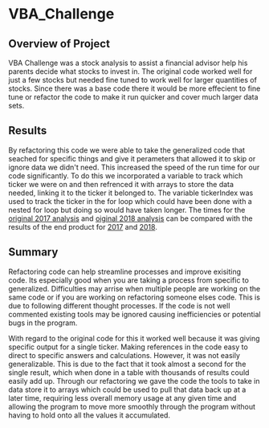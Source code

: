 # VBA_Challenge

## Overview of Project 

VBA Challenge was a stock analysis to assist a financial advisor help his parents decide what stocks to invest in. The original code worked well for just a few stocks but needed fine tuned to work well for larger quantities of stocks. Since there was a base code there it would be more effecient to fine tune or refactor the code to make it run quicker and cover much larger data sets.

## Results

By refactoring this code we were able to take the generalized code that seached for specific things and give it perameters that allowed it to skip or ignore data we didn't need. This increased the speed of the run time for our code significantly. To do this we incorporated a variable to track which ticker we were on and then refrenced it with arrays to store the data needed, linking it to the ticker it belonged to. The variable tickerIndex was used to track the ticker in the for loop which could have been done with a nested for loop but doing so would have taken longer. The times for the [original 2017 analysis](https://github.com/K3Rob/VBA_Challenge/blob/main/2017%20original%20analysis.PNG) and [oiginal 2018 analysis](https://github.com/K3Rob/VBA_Challenge/blob/main/2018%20original%20analysis.PNG) can be compared with the results of the end product for [2017](https://github.com/K3Rob/VBA_Challenge/blob/main/VBA%20Challenge%202017.PNG) and [2018](https://github.com/K3Rob/VBA_Challenge/blob/main/VBA%20Challenge%202018.PNG). 

## Summary

Refactoring code can help streamline processes and improve exisiting code. Its especially good when you are taking a process from specific to generalized. Difficulties may arrise when multiple people are working on the same code or if you are working on refactoring someone elses code. This is due to following different thought processes. If the code is not well commented existing tools may be ignored causing inefficiencies or potential bugs in the program.

With regard to the original code for this it worked well because it was giving specific output for a single ticker. Making references in the code easy to direct to specific answers and calculations. However, it was not easily generalizable. This is due to the fact that it took almost a second for the single result, which when done in a table with thousands of results could easily add up. Through our refactoring we gave the code the tools to take in data store it to arrays which could be used to pull that data back up at a later time, requiring less overall memory usage at any given time and allowing the program to move more smoothly through the program without having to hold onto all the values it accumulated.
